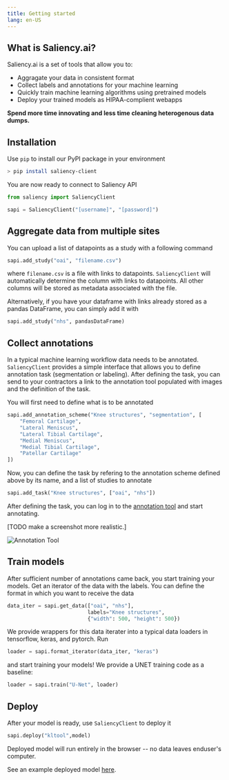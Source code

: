 ```yaml
---
title: Getting started
lang: en-US
---
```


## What is Saliency.ai?

Saliency.ai is a set of tools that allow you to:
* Aggragate your data in consistent format
* Collect labels and annotations for your machine learning
* Quickly train machine learning algorithms using pretrained models
* Deploy your trained models as HIPAA-complient webapps

**Spend more time innovating and less time cleaning heterogenous data dumps.**

## Installation

Use `pip` to install our PyPI package in your environment

```bash
> pip install saliency-client
```

You are now ready to connect to Saliency API

```python
from saliency import SaliencyClient

sapi = SaliencyClient("[username]", "[password]")
```

## Aggregate data from multiple sites

You can upload a list of datapoints as a study with a following command

```python
sapi.add_study("oai", "filename.csv")
```

where `filename.csv` is a file with links to datapoints. `SaliencyClient` will automatically determine the column with links to datapoints. All other columns will be stored as metadata associated with the file.

Alternatively, if you have your dataframe with links already stored as a pandas DataFrame, you can simply add it with
```python
sapi.add_study("nhs", pandasDataFrame)
```

## Collect annotations

In a typical machine learning workflow data needs to be annotated. `SaliencyClient` provides a simple interface that allows you to define annotation task (segmentation or labeling). After defining the task, you can send to your contractors a link to the annotation tool populated with images and the definition of the task.

You will first need to define what is to be annotated

```python
sapi.add_annotation_scheme("Knee structures", "segmentation", [
    "Femoral Cartilage",
	"Lateral Meniscus",
	"Lateral Tibial Cartilage",
	"Medial Meniscus",
	"Medial Tibial Cartilage",
	"Patellar Cartilage"
])
```

Now, you can define the task by refering to the annotation scheme defined above by its name, and a list of studies to annotate

```python
sapi.add_task("Knee structures", ["oai", "nhs"])
```

After defining the task, you can log in to the [annotation tool](https://annotator.saliency.ai/) and start annotating.

[TODO make a screenshot more realistic.]

![Annotation Tool](/annotation-tool.png)

## Train models

After sufficient number of annotations came back, you start training your models. Get an iterator of the data with the labels. You can define the format in which you want to receive the data

```python
data_iter = sapi.get_data(["oai", "nhs"],
                          labels="Knee structures",
						  {"width": 500, "height": 500})
```

We provide wrappers for this data iterater into a typical data loaders in tensorflow, keras, and pytorch. Run

```python
loader = sapi.format_iterator(data_iter, "keras")
```
and start training your models! We provide a UNET training code as a baseline:

```python
loader = sapi.train("U-Net", loader)
```

## Deploy

After your model is ready, use `SaliencyClient` to deploy it
```python
sapi.deploy("kltool",model)
```
Deployed model will run entirely in the browser -- no data leaves enduser's computer. 

See an example deployed model [here](http://demo.saliency.ai/kltool).